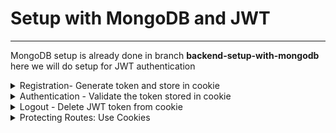 # Setup with MongoDB and JWT
----------------------------

MongoDB setup is already done in branch **backend-setup-with-mongodb**
here we will do setup for JWT authentication
 
<details>
  <summary> Registration- Generate token and store in cookie </summary>
1. JWT_SECRET in .env file  

Add a varibale wuth name JWT_SECRET in .env file and give a value to it

> JWT_SECRET=abc123

 
2. Create a new folder utils inside backend folder  
and add a new file generateToken.js

generateToken.js
----------------

```javascript
import jwt from 'jsonwebtoken'

const generateToken= (res, userId) => {
    const token= jwt.sign({userId}, process.env.JWT_SECRET, { 
        expiresIn: '30d'
    });
    res.cookie('jwt', token,{  // store in cookie
        httpOnly: true, // 
        secure: process.env.NODE_ENV !== 'development', // https only if prod
        sameSite: 'strict', // for CSRF attack
        maxAge: 30 * 24 * 60 * 60 * 1000 // 30 days
    })
}
export default generateToken;
```

3. import generateToken in userController

In function registerUser, when user is created
> const user= await User.create({name, email, password});

then before sending response we will call generateToken function which will create token and store in cookies of postman

```javascript
 const user= await User.create({name, email, password});
    if(user) {
        generateToken(res, user._id); // new code

        res.status(201).json({
            _id: user._id,
            name: user.name,
            email: user.email
        })
```

In Postman, hit the post call for register user  <br />
with below data in  body -> x-www-form-urlencoded  <br />
```javascript
name: swatantra sinha
password: sinha
email: swat1508@gmail.com
```

When we click on send we can see the response like below 
```javascript
{
    "_id": "6662fad416e7fbd5912a7aa3",
    "name": "swatantra sinha",
    "email": "swat1508@gmail.com"
}
```

And also in cookies tab we can see 
jwt token with below data : 
```javascript
Name: jwt
value: eyJhbGciOiJIUzI1NiIsInR5cCI6IkpXVCJ9.eyJ1c2VySWQiOiI2NjYyZmFkNDE2ZTdmYmQ1OTEyYTdhYTMiLCJpYXQiOjE3MTc3NjI3NzMsImV4cCI6MTcyMDM1NDc3M30.dtRBmAXHAtCXzbkjLIEUx0akJ8WzlpBaG2e_sX0_Sr8
Domain: localhost
Path: /
Expires: date which is 30 days after date from now
HttpOnly: true
Secure: false
```
</details>


<details>
  <summary> Authentication - Validate the token stored in cookie </summary>

userModel.js
--------------
We need to compare encoded password stored in DB with password enntered by user <br/>
for this we will use compare method from bcrypt and create below function matchPassword 
after 
>  userSchema.pre .... // encoding logic

```javascript
userSchema.methods.matchPassword= async function(enteredPassword) {
    return await bcrypt.compare(enteredPassword, this.password)
}
```

Now we will utilize this matchPassword in userController  <br/>

In userController.js file -->  authUser function  <br />
 we have the below code :
 
 ```javascript
const authUser= asyncHandler(async (req, res) => {
    res.status(200).json({message: 'Auth user'})
});
```
We will modify this to  as below :
```javascript
const authUser= asyncHandler(async (req, res) => {
    const { email, password}= req.body;
    const user= await User.findOne({email}); 
    if(user && (await user.matchPassword(password))) {
        generateToken(res, user._id);

        res.status(201).json({
            _id: user._id,
            name: user.name,
            email: user.email
        })
    } else {
        res.status(400);
        throw new Error('Invalid  email or password ')
    }

    // res.status(200).json({message: 'Auth user'})
});
```
We can test our POST call route for User Auth /users/auth in POSTMAN
with below data in  body -> x-www-form-urlencoded  <br />
```javascript
name: swatantra sinha
password: sinha
email: swat1508@gmail.com
```

we will get response :
```javascript
{
    "_id": "6662fad416e7fbd5912a7aa3",
    "name": "swatantra sinha",
    "email": "swat1508@gmail.com"
}
```

</details>



<details>
<summary> Logout - Delete JWT token from cookie </summary>
 <br />
 
 We have function logoutUser in userController.js with below code:  

 ```javascript
const logoutUser= asyncHandler(async (req, res) => {
    res.status(200).json({message: 'Logout User'})
});
```
We will modify it to below : 


userController.js
-----------------

 ```javascript
const logoutUser= asyncHandler(async (req, res) => {
    res.cookie('jwt', '', {
        httpOnly: true,
        expires: new Date(0), // expires right now
    })
    res.status(200).json({message: 'User Logged Out'})
});
```
</details>

<details>
<summary> Protecting Routes: Use Cookies  </summary>
Since register , login and logout is done so now we will proceed for protecting routes


1. To use cookies stores we need cookie-parser which we have already installed. <br />
So in server.js lets make changes to use cookie-parser before below line :<br />


> app.use('/api/users', userRoutes)

```javascript
import cookieParser from 'cookie-parser';

app.use(cookieParser()); // new code 
app.use('/api/users', userRoutes)
```
2. In middleware folder create new file- authMiddleware.js and create function protect <br/>
where we will use jwt.verify method to decode token <br />

```javascript
import jwt from 'jsonwebtoken';
import asyncHandler from 'express-async-handler';
import User from '../models/userModel.js'

const protect=  asyncHandler(async (req,res,next) => {
    let token=null;
    token= req.cookies.jwt; // possible because of cookie parser
    
    if(token) {
        console.log('token present: continue');
        try {
            const decoded= jwt.verify(token, process.env.JWT_SECRET); // 2 paraem - actual token and secret key
            console.log("protect function ==> decoded : ", decoded);
            
/*  Note:   
        In generateToken.js we have passed userId in token
        const token= jwt.sign({userId}, process.env.JWT_SECRET, { expiresIn: '30d'}); 
        
        The decoded object should have userId in it. The ultimate goal is to set req.user to user of token
        as req.user can access from any route so set req.user to user of the token   
        
        User.findById(decoded.userId) - this will have user but will also have password even though its hashed
        So we will still remove that
        */
        req.user= await User.findById(decoded.userId).select('-password');

  
            next();
        } catch (error) {
            res.status(401);
            throw new Error('Not authorized, invalid token')
        }
    } else {
        console.log('token absent !!! ');
        res.status(401);
        throw new Error('Not authorized, no token')
    }
});

export {protect} ;
```

> In above we are not exporting as default as we may need to add some more authentication middleware like admin because some routes may not want admin access

<br />
At this point we have not added this middleware
so if we call users/profile we will be able to access it

Lets add protect middleware in userRoute

3. Add protect middleware in userRoute and modify getUserProfile in userController


userRoute.js
------------
> import {protect} from '../middleware/authMiddleware.js'

and the existing code below 
```javascript
router
    .route('/profile')
    .get( getUserProfile)
    .put(  updateUserProfile)
```
will be removed and new code with protect middleware will be added

```javascript
router
    .route('/profile')
    .get(protect, getUserProfile)
    .put( protect, updateUserProfile)
```

Now first hit logout api so that token from cookie gets deleted and then hit getProfile api
it will show error
> "message": "Not authorized, no token"

if we hit login api(/users/auth) once (token gets added in cookie)
and then hit getProfile api it will be successful

Now if we see getUserProfile function in userController
```javascript
const getUserProfile= asyncHandler(async (req, res) => {
    res.status(200).json({msg: 'Get User Profile Called'})
});
```
It simply returns the response of 200 with msg <br />
However in protect middle req is added with req.user of autthenticated user 
so it has user's id,name and email which we can extract from it
Note: password is not there in req.user as we have removed in authMiddleware <br />

> req.user= await User.findById(decoded.userId).select('-password');

We have 2 option to display user profile 
- if password is not needed to display- can display data(id, name, email) from req.user
- if passwors needs to be displayed- take id from req.user and fetch data from database to display it


```javascript
const getUserProfile= asyncHandler(async (req, res) => {
    // To display data from req object
    const userData= {
        _id: req.user._id,
        name: req.user.name,
        email: req.user.email
    }
    res.status(200).json({userData: userData})
    
    // To take userId from req.user and fetch data data from database and display it
    /*
    const user= await User.findById(req.user._id);
    res.status(200).json({user})
    */
});
```

4. Update Profile Route

Similar to getUserProfile we will make changes to updateProfileRoute as well

```javascript
const updateUserProfile= asyncHandler(async (req, res) => {
    const user= await User.findById(req.user._id);
    if(user) {
        user.name= req.body.name || user.name;
        user.email= req.body.email || user.email;

        if(req.body.password) {
            user.password= req.body.password;
        }
        const updatedUser= await user.save();
        res.status(200).json({
            _id: updatedUser._id,
            name: updatedUser.name,
            email: updatedUser.email
        })
    } else {
        res.status(404);
        throw new Error('User Not Found')
    }
    // res.status(200).json({message: 'Update User Profile'})
});
```
</details>





